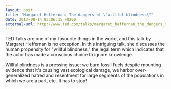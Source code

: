 ```yaml
---
layout: post
title: "Margaret Heffernan: The dangers of \"willful blindness\""
date: 2013-08-14 03:06:15 +0200
external-url: http://www.ted.com/talks/margaret_heffernan_the_dangers_of_willful_blindness.html
---
```


TED Talks are one of my favourite things in the world, and this talk by Margaret
Heffernan is no exception. In this intriguing talk, she discusses the human
propensity for "willful blindness," the legal term which indicates that the
actor has made a conscious choice to ignore knowledge.

Willful blindness is a pressing issue: we burn fossil fuels despite mounting
evidence that it's causing vast ecological damage, we harbor over-generalized
hatred and resentment for large segments of the populations in which we are a
part, etc. It has to stop!
